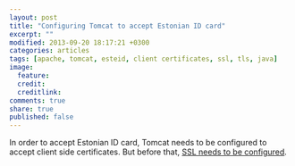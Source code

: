 ```yaml
---
layout: post
title: "Configuring Tomcat to accept Estonian ID card"
excerpt: ""
modified: 2013-09-20 18:17:21 +0300
categories: articles
tags: [apache, tomcat, esteid, client certificates, ssl, tls, java]
image:
  feature: 
  credit: 
  creditlink: 
comments: true
share: true
published: false
---
```


In order to accept Estonian ID card, Tomcat needs to be configured to accept client side certificates. But before that, [SSL needs to be configured]({{site.url}}/articles/configure-ssl-on-apache-tomcat "Configure SSL on Apache Tomcat").

